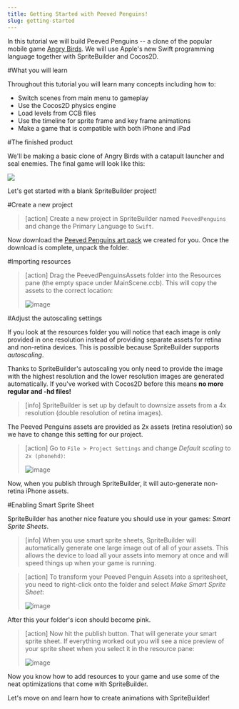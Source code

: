 ```yaml
---
title: Getting Started with Peeved Penguins!
slug: getting-started
---
```


In this tutorial we will build Peeved Penguins -- a clone of the popular mobile game [Angry Birds](https://itunes.apple.com/us/app/angry-birds/id343200656?mt=8). We will use Apple's new Swift programming language together with SpriteBuilder and Cocos2D.

<!-- If you aren't familiar with SpriteBuilder you should read our [SpriteBuilder beginner tutorial](https://www.makeschool.com/tutorials/getting-started-with-spritebuilder-and-swift/installing-spritebuilder) first since this tutorial assumes that you are familiar with basic SpriteBuilder tasks. Make sure you have both SpriteBuilder and Xcode installed! -->

#What you will learn

Throughout this tutorial you will learn many concepts including how to:

- Switch scenes from main menu to gameplay
- Use the Cocos2D physics engine
- Load levels from CCB files
- Use the timeline for sprite frame and key frame animations
- Make a game that is compatible with both iPhone and iPad

#The finished product

We'll be making a basic clone of Angry Birds with a catapult launcher and seal enemies. The final game will look like this:

<!-- TODO: update with gif -->

![](https://s3.amazonaws.com/mgwu-misc/Spritebuilder+Tutorial/SpriteBuilder_iPad_improved.png)

Let's get started with a blank SpriteBuilder project!

#Create a new project

> [action]
> Create a new project in SpriteBuilder named `PeevedPenguins` and change the Primary Language to `Swift`.

Now download the [Peeved Penguins art pack](https://s3.amazonaws.com/mgwu-misc/Spritebuilder+Tutorial/PeevedPenguinsAssets.zip) we created for you. Once the download is complete, unpack the folder.

#Importing resources

> [action]
> Drag the PeevedPenguinsAssets folder into the Resources pane (the empty space under MainScene.ccb). This will copy the assets to the correct location:
>
> ![image](https://s3.amazonaws.com/mgwu-misc/Spritebuilder+Tutorial/Spritebuilder_Import_Resources.png)

#Adjust the autoscaling settings

If you look at the resources folder you will notice that each image is only provided in one resolution instead of providing separate assets for retina and non-retina devices. This is possible because SpriteBuilder supports *autoscaling*.

Thanks to SpriteBuilder's autoscaling you only need to provide the image with the highest resolution and the lower resolution images are generated automatically. If you've worked with Cocos2D before this means **no more regular and -hd files!**

> [info]
> SpriteBuilder is set up by default to downsize assets from a 4x resolution (double resolution of retina images).

The Peeved Penguins assets are provided as 2x assets (retina resolution) so we have to change this setting for our project.

> [action]
> Go to `File > Project Settings` and change *Default scaling* to `2x (phonehd)`:
>
> ![image](https://s3.amazonaws.com/mgwu-misc/Spritebuilder+Tutorial/Spritebuilder_Autosizing.png)

Now, when you publish through SpriteBuilder, it will auto-generate non-retina iPhone assets.

#Enabling Smart Sprite Sheet

SpriteBuilder has another nice feature you should use in your games: *Smart Sprite Sheets*.

> [info]
> When you use smart sprite sheets, SpriteBuilder will automatically generate one large image out of all of your assets. This allows the device to load all your assets into memory at once and will speed things up when your game is running.

> [action]
> To transform your Peeved Penguin Assets into a spritesheet, you need to right-click onto the folder and select *Make Smart Sprite Sheet*:
>
> ![image](https://s3.amazonaws.com/mgwu-misc/Spritebuilder+Tutorial/Spritebuilder_SmartSpriteSheet1.png)

After this your folder's icon should become pink.

> [action]
> Now hit the publish button. That will generate your smart sprite sheet. If everything worked out you will see a nice preview of your sprite sheet when you select it in the resource pane:
>
> ![image](https://s3.amazonaws.com/mgwu-misc/Spritebuilder+Tutorial/Spritebuilder_SmartSpriteSheet2.png)

Now you know how to add resources to your game and use some of the neat optimizations that come with SpriteBuilder.

Let's move on and learn how to create animations with SpriteBuilder!

